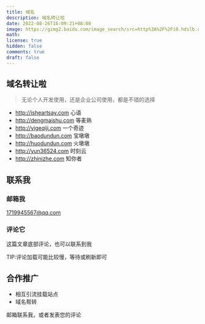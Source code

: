 ```yaml
---
title: 域名
description: 域名转让啦
date: 2022-08-26T16:09:21+08:00
image: https://gimg2.baidu.com/image_search/src=http%3A%2F%2Fi0.hdslb.com%2Fbfs%2Farticle%2F72e0c34178d0c65ac8d464113f12ed609980ce68.jpg&refer=http%3A%2F%2Fi0.hdslb.com&app=2002&size=f9999,10000&q=a80&n=0&g=0n&fmt=auto?sec=1664099305&t=c4ba50f24dfadd7ec11aa25c26a2a845
math:
license: true
hidden: false
comments: true
draft: false
---
```

## 域名转让啦

> 无论个人开发使用，还是企业公司使用，都是不错的选择

- http://isheartsay.com  心语
- http://dengmaishu.com  等麦熟
- http://yigeqiji.com    一个奇迹
- http://baodundun.com   宝墩墩
- http://huodundun.com   火墩墩
- http://yun36524.com    时刻云
- http://zhinizhe.com    知你者

## 联系我
### 邮箱我
1719945567@qq.com
### 评论它
这篇文章底部评论，也可以联系到我


TIP:评论加载可能比较慢，等待或刷新即可
## 合作推广
- 相互引流挂载站点
- 域名帮转

邮箱联系我，或者发表您的评论

